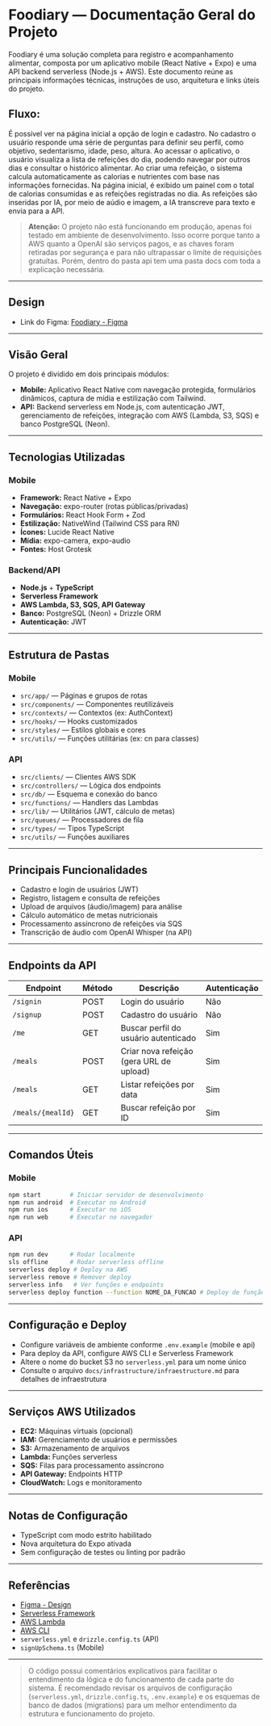 # Foodiary — Documentação Geral do Projeto

Foodiary é uma solução completa para registro e acompanhamento alimentar, composta por um aplicativo mobile (React Native + Expo) e uma API backend serverless (Node.js + AWS). Este documento reúne as principais informações técnicas, instruções de uso, arquitetura e links úteis do projeto.

## Fluxo: 
É possível ver na página inicial a opção de login e cadastro. No cadastro o usuário responde uma série de perguntas para definir seu perfil, como objetivo, sedentarismo, idade, peso, altura.
Ao acessar o aplicativo, o usuário visualiza a lista de refeições do dia, podendo navegar por outros dias e consultar o histórico alimentar. Ao criar uma refeição, o sistema calcula automaticamente as calorias e nutrientes com base nas informações fornecidas. Na página inicial, é exibido um painel com o total de calorias consumidas e as refeições registradas no dia.
As refeições são inseridas por IA, por meio de aúdio e imagem, a IA transcreve para texto e envia para a API.

> **Atenção:** O projeto não está funcionando em produção, apenas foi testado em ambiente de desenvolvimento. Isso ocorre porque tanto a AWS quanto a OpenAI são serviços pagos, e as chaves foram retiradas por segurança e para não ultrapassar o limite de requisições gratuítas. Porém, dentro do pasta api tem uma pasta docs com toda a explicação necessária.

---

## Design

- Link do Figma: [Foodiary - Figma](https://www.figma.com/files/team/987071646749630939/recents-and-sharing?fuid=987071641292420561)

---

## Visão Geral

O projeto é dividido em dois principais módulos:

- **Mobile:** Aplicativo React Native com navegação protegida, formulários dinâmicos, captura de mídia e estilização com Tailwind.
- **API:** Backend serverless em Node.js, com autenticação JWT, gerenciamento de refeições, integração com AWS (Lambda, S3, SQS) e banco PostgreSQL (Neon).

---

## Tecnologias Utilizadas

### Mobile

- **Framework:** React Native + Expo
- **Navegação:** expo-router (rotas públicas/privadas)
- **Formulários:** React Hook Form + Zod
- **Estilização:** NativeWind (Tailwind CSS para RN)
- **Ícones:** Lucide React Native
- **Mídia:** expo-camera, expo-audio
- **Fontes:** Host Grotesk

### Backend/API

- **Node.js** + **TypeScript**
- **Serverless Framework**
- **AWS Lambda, S3, SQS, API Gateway**
- **Banco:** PostgreSQL (Neon) + Drizzle ORM
- **Autenticação:** JWT

---

## Estrutura de Pastas

### Mobile

- `src/app/` — Páginas e grupos de rotas
- `src/components/` — Componentes reutilizáveis
- `src/contexts/` — Contextos (ex: AuthContext)
- `src/hooks/` — Hooks customizados
- `src/styles/` — Estilos globais e cores
- `src/utils/` — Funções utilitárias (ex: cn para classes)

### API

- `src/clients/` — Clientes AWS SDK
- `src/controllers/` — Lógica dos endpoints
- `src/db/` — Esquema e conexão do banco
- `src/functions/` — Handlers das Lambdas
- `src/lib/` — Utilitários (JWT, cálculo de metas)
- `src/queues/` — Processadores de fila
- `src/types/` — Tipos TypeScript
- `src/utils/` — Funções auxiliares

---

## Principais Funcionalidades

- Cadastro e login de usuários (JWT)
- Registro, listagem e consulta de refeições
- Upload de arquivos (áudio/imagem) para análise
- Cálculo automático de metas nutricionais
- Processamento assíncrono de refeições via SQS
- Transcrição de áudio com OpenAI Whisper (na API)

---

## Endpoints da API

| Endpoint            | Método | Descrição                                 | Autenticação |
|---------------------|--------|-------------------------------------------|--------------|
| `/signin`           | POST   | Login do usuário                          | Não          |
| `/signup`           | POST   | Cadastro do usuário                       | Não          |
| `/me`               | GET    | Buscar perfil do usuário autenticado      | Sim          |
| `/meals`            | POST   | Criar nova refeição (gera URL de upload)  | Sim          |
| `/meals`            | GET    | Listar refeições por data                 | Sim          |
| `/meals/{mealId}`   | GET    | Buscar refeição por ID                    | Sim          |

---

## Comandos Úteis

### Mobile

```bash
npm start        # Iniciar servidor de desenvolvimento
npm run android  # Executar no Android
npm run ios      # Executar no iOS
npm run web      # Executar no navegador
```

### API

```bash
npm run dev      # Rodar localmente
sls offline      # Rodar serverless offline
serverless deploy # Deploy na AWS
serverless remove # Remover deploy
serverless info   # Ver funções e endpoints
serverless deploy function --function NOME_DA_FUNCAO # Deploy de função específica
```

---

## Configuração e Deploy

- Configure variáveis de ambiente conforme `.env.example` (mobile e api)
- Para deploy da API, configure AWS CLI e Serverless Framework
- Altere o nome do bucket S3 no `serverless.yml` para um nome único
- Consulte o arquivo `docs/infrastructure/infraestructure.md` para detalhes de infraestrutura

---

## Serviços AWS Utilizados

- **EC2:** Máquinas virtuais (opcional)
- **IAM:** Gerenciamento de usuários e permissões
- **S3:** Armazenamento de arquivos
- **Lambda:** Funções serverless
- **SQS:** Filas para processamento assíncrono
- **API Gateway:** Endpoints HTTP
- **CloudWatch:** Logs e monitoramento

---

## Notas de Configuração

- TypeScript com modo estrito habilitado
- Nova arquitetura do Expo ativada
- Sem configuração de testes ou linting por padrão

---

## Referências

- [Figma - Design](https://www.figma.com/files/team/987071646749630939/recents-and-sharing?fuid=987071641292420561)
- [Serverless Framework](https://www.serverless.com/framework/docs)
- [AWS Lambda](https://docs.aws.amazon.com/lambda/)
- [AWS CLI](https://docs.aws.amazon.com/cli/)
- `serverless.yml` e `drizzle.config.ts` (API)
- `signUpSchema.ts` (Mobile)

---

> O código possui comentários explicativos para facilitar o entendimento da lógica e do funcionamento de cada parte do sistema. É recomendado revisar os arquivos de configuração (`serverless.yml`, `drizzle.config.ts`, `.env.example`) e os esquemas de banco de dados (migrations) para um melhor entendimento da estrutura e funcionamento do projeto.